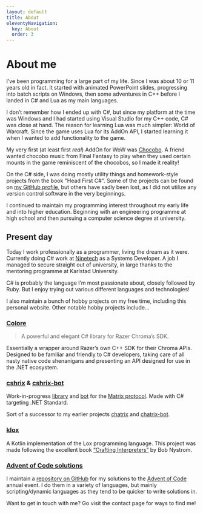 ```yaml
---
layout: default
title: About
eleventyNavigation:
  key: About
  order: 3
---
```


# About me

I’ve been programming for a large part of my life.
Since I was about 10 or 11 years old in fact.
It started with animated PowerPoint slides, progressing into batch scripts on Windows, then some adventures in C++ before I landed in C# and Lua as my main languages.

I don’t remember how I ended up with C#, but since my platform at the time was Windows and I had started using Visual Studio for my C++ code, C# was close at hand.
The reason for learning Lua was much simpler: World of Warcraft.
Since the game uses Lua for its AddOn API, I started learning it when I wanted to add functionality to the game.

My very first (at least first *real*) AddOn for WoW was [Chocobo][chocobo-cf].
A friend wanted chocobo music from Final Fantasy to play when they used certain mounts in the game reminiscent of the chocobos, so I made it reality!

[chocobo-cf]: https://www.curseforge.com/wow/addons/chocobo

On the C# side, I was doing mostly utility things and homework-style projects from the book &quot;Head First C#&quot;.
Some of the projects can be found on [my GitHub profile][github-profile], but others have sadly been lost, as I did not utilize any version control software in the very beginnings.

[github-profile]: https://github.com/Sharparam

I continued to maintain my programming interest throughout my early life and into higher education. Beginning with an engineering programme at high school and then pursuing a computer science degree at university.

## Present day

Today I work professionally as a programmer, living the dream as it were.
Currently doing C# work at [Ninetech][] as a Systems Developer.
A job I managed to secure straight out of university, in large thanks to the mentoring programme at Karlstad University.

[ninetech]: https://ninetech.com/

C# is probably the language I’m most passionate about, closely followed by Ruby.
But I enjoy trying out various different languages and technologies!

I also maintain a bunch of hobby projects on my free time, including this personal website.
Other notable hobby projects include&hellip;

### [Colore][github-colore]

> A powerful and elegant C# library for Razer Chroma’s SDK.

Essentially a wrapper around Razer’s own C++ SDK for their Chroma APIs. Designed to be familiar and friendly to C# developers, taking care of all nasty native code shenanigans and presenting an API designed for use in the .NET ecosystem.

[github-colore]: https://github.com/chroma-sdk/Colore

### [cshrix][github-cshrix] & [cshrix-bot][github-cshrix-bot]

Work-in-progress [library][github-cshrix] and [bot][github-cshrix-bot] for the [Matrix protocol][matrix].
Made with C# targeting .NET Standard.

Sort of a successor to my earlier projects [chatrix][github-chatrix] and [chatrix-bot][github-chatrix-bot].

[github-cshrix]: https://github.com/Sharparam/cshrix
[github-cshrix-bot]: https://github.com/Sharparam/cshrix-bot
[matrix]: https://matrix.org/
[github-chatrix]: https://github.com/Sharparam/chatrix
[github-chatrix-bot]: https://github.com/Sharparam/chatrix-bot

### [klox][github-klox]

A Kotlin implementation of the Lox programming language.
This project was made following the excellent book [“Crafting Interpreters”][crafting-interpreters] by Bob Nystrom.

[github-klox]: https://github.com/Sharparam/klox
[crafting-interpreters]: https://www.craftinginterpreters.com/

### [Advent of Code solutions][github-aoc]

I maintain a [repository on GitHub][github-aoc] for my solutions to the [Advent of Code][aoc] annual event.
I do them in a variety of languages, but mainly scripting/dynamic languages as they tend to be quicker to write solutions in.

[github-aoc]: https://github.com/Sharparam/advent-of-code
[aoc]: https://adventofcode.com/

Want to get in touch with me? Go visit the contact page for ways to find me!
